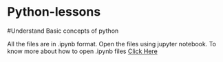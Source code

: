 # Python-lessons

#Understand Basic concepts of python

All the files are in .ipynb format. Open the files using jupyter notebook. To know more about how to open .ipynb files 
[Click Here](https://medium.com/@neuralnets/beginners-quick-guide-for-handling-issues-launching-jupyter-notebook-for-python-using-anaconda-8be3d57a209b)
